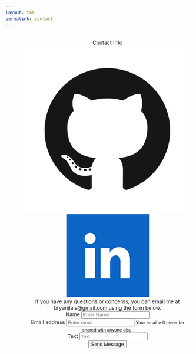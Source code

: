 ```yaml
---
layout: tab
permalink: contact
---
```


<center>
<div class="card shadow p-3 mb-5 col-md-6 black focus" style="margin-left: 50px;">
<br>
<div class="card-title">
Contact Info
<br>
<a href="https://github.com/bryanlais" target="_blank"><img src="img/github.png" class="media rounded-circle"></a>
<a href="https://linkedin.com/bryanlais" target="_blank"><img src="img/linkedin.png" class="media rounded-circle"></a>
</div>
<div class="card-body">
If you have any questions or concerns, you can email me at bryanjlais@gmail.com using the form below.
<br>
</div>
</div>


<div class="card shadow p-3 mb-5 col-md-6 black focus" style="margin-left: 50px;">
<div class="card-body">
<form action="https://getform.io/f/0895816a-38f0-422b-8b1a-d5069f9c41f6" method="POST">
  <div class="form-group row">
    <div class="col-md-6">
    <label for="exampleInputEmail1">Name</label>
    <input type="name" name="contactname" class="form-control" id="exampleName" aria-describedby="nameHelp" placeholder="Enter Name">
    </div>
    <div class="col-md-6">
    <label for="exampleInputEmail1">Email address</label>
    <input type="email" name="contactemail" class="form-control" id="exampleInputEmail1" aria-describedby="emailHelp" placeholder="Enter email">
    <small id="emailHelp" class="form-text text-muted">Your email will never be shared with anyone else.</small>
    </div>
  </div>
  <div class="form-group">
    <label for="text">Text</label>
    <input type="text" class="form-control" id="contacttext" name="contacttext" placeholder="Text">
  </div>
  <button type="submit" class="btn btn-dark">Send Message</button>
</form>
</div> 
</div>
</center>
